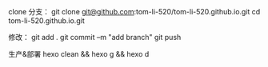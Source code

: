 clone 分支：
git clone git@github.com:tom-li-520/tom-li-520.github.io.git
cd tom-li-520.github.io.git

修改：
git add .
git commit –m "add branch"
git push 

生产&部署
hexo clean && hexo g && hexo d


